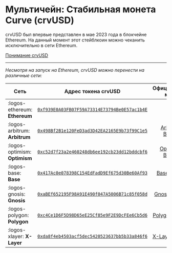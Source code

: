 <h1>Мультичейн: Стабильная монета Curve (crvUSD)</h1>

crvUSD был впервые представлен в мае 2023 года в блокчейне Ethereum. На данный момент этот стейблкоин можно чеканить исключительно в сети Ethereum.

[Понимание crvUSD](../crvusd/understanding-crvusd.md)

---

*Несмотря на запуск на Ethereum, crvUSD можно перенести на различные сети:*

| Сеть                         | Адрес токена crvUSD | Официальный мост |
| ----------------------------- | :------------------: | :-------------: |
| :logos-ethereum: **Ethereum** | [`0xf939E0A03FB07F59A73314E73794Be0E57ac1b4E`](https://etherscan.io/token/0xf939E0A03FB07F59A73314E73794Be0E57ac1b4E) | --- |
| :logos-arbitrum: **Arbitrum** | [`0x498Bf2B1e120FeD3ad3D42EA2165E9b73f99C1e5`](https://arbiscan.io/address/0x498Bf2B1e120FeD3ad3D42EA2165E9b73f99C1e5) | [Arbitrum Bridge](https://bridge.arbitrum.io/?destinationChain=arbitrum-one&sourceChain=ethereum) |
| :logos-optimism: **Optimism** | [`0xc52d7f23a2e460248db6ee192cb23dd12bddcbf6`](https://optimistic.etherscan.io/address/0xc52d7f23a2e460248db6ee192cb23dd12bddcbf6) | [Optimism Bridge](https://app.optimism.io/bridge/deposit) |
| :logos-base: **Base**         | [`0x417Ac0e078398C154EdFadD9Ef675d30Be60Af93`](https://basescan.org/address/0x417Ac0e078398C154EdFadD9Ef675d30Be60Af93) | [Base Bridge](https://bridge.base.org/deposit) |
| :logos-gnosis: **Gnosis**     | [`0xaBEf652195F98A91E490f047A5006B71c85f058d`](https://gnosisscan.io/address/0xaBEf652195F98A91E490f047A5006B71c85f058d) | [Gnosis Bridge](https://bridge.gnosischain.com/) |
| :logos-polygon: **Polygon**     | [`0xc4Ce1D6F5D98D65eE25Cf85e9F2E9DcFEe6Cb5d6`](https://polygonscan.com/address/0xc4Ce1D6F5D98D65eE25Cf85e9F2E9DcFEe6Cb5d6) | [Polygon Bridge](https://wallet.polygon.technology/) |
| :logos-xlayer: **X-Layer**     | [`0xda8f4eb4503acf5dec5420523637bb5b33a846f6`](https://www.okx.com/web3/explorer/xlayer/address/0xda8f4eb4503acf5dec5420523637bb5b33a846f6) | [X-Layer Bridge](https://www.okx.com/xlayer/bridge) |
